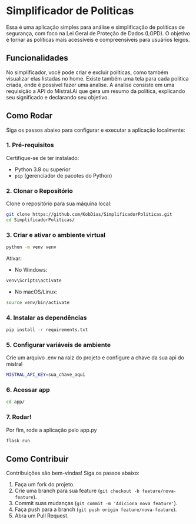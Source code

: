 ﻿# Simplificador de Politicas

Essa é uma aplicação simples para análise e simplificação de políticas de segurança, com foco na Lei Geral de Proteção de Dados (LGPD). O objetivo é tornar as políticas mais acessíveis e compreensíveis para usuários leigos.

## Funcionalidades

No simplificador, você pode criar e excluir politicas, como também visualizar elas listadas no home.
Existe também uma tela para cada politica criada, onde é possivel fazer uma analise.
A analise consiste em uma requisição a API do Mistral.Ai que gera um resumo da politica, explicando seu significado e declarando seu objetivo. 

## Como Rodar

Siga os passos abaixo para configurar e executar a aplicação localmente:

### 1. Pré-requisitos

Certifique-se de ter instalado:
- Python 3.8 ou superior
- `pip` (gerenciador de pacotes do Python)

### 2. Clonar o Repositório

Clone o repositório para sua máquina local:

```bash
git clone https://github.com/KobDias/SimplificadorPoliticas.git
cd SimplificadorPoliticas/
```

### 3. Criar e ativar o ambiente virtual

```bash
python -m venv venv
```

Ativar:

- No Windows:
```bash
venv\Scripts\activate
```
- No macOS/Linux:
```bash
source venv/bin/activate
```
### 4. Instalar as dependências

```bash
pip install -r requirements.txt
```

### 5. Configurar variáveis de ambiente
Crie um arquivo .env na raiz do projeto e configure a chave da sua api do mistral
```bash
MISTRAL_API_KEY=sua_chave_aqui
```

### 6. Acessar app
```bash
cd app/
```

### 7. Rodar!

Por fim, rode a aplicação pelo app.py
```bash
flask run
```

## Como Contribuir
Contribuições são bem-vindas! Siga os passos abaixo:
1. Faça um fork do projeto.
2. Crie uma branch para sua feature (`git checkout -b feature/nova-feature`).
3. Commit suas mudanças (`git commit -m 'Adiciona nova feature'`).
4. Faça push para a branch (`git push origin feature/nova-feature`).
5. Abra um Pull Request.

